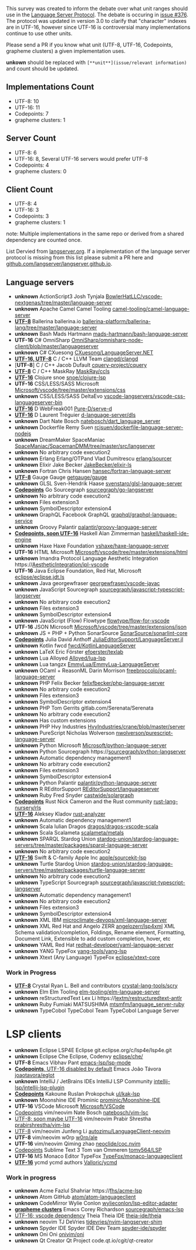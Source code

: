This survey was created to inform the debate over what unit ranges should use in the [Language Server Protocol](https://github.com/Microsoft/language-server-protocol).
The debate is occuring in [issue #376](https://github.com/Microsoft/language-server-protocol/issues/376).
The protocol was updated in version 3.0 to clarify that "character" indexes are in UTF-16, however since UTF-16 is controversial many implementations continue to use other units.

Please send a PR if you know what unit (UTF-8, UTF-16, Codepoints, grapheme clusters) a given implementation uses.

**unkown** should be replaced with `[**unit**](issue/relevant information)` and count should be updated.

## Implementations Count
- UTF-8: 10
- UTF-16: 11
- Codepoints: 7
- grapheme clusters: 1

## Server Count
- UTF-8: 6
- UTF-16: 8, Several UTF-16 servers would prefer UTF-8
- Codepoints: 4
- grapheme clusters: 0

## Client Count
- UTF-8: 4
- UTF-16: 3
- Codepoints: 3
- grapheme clusters: 1

note: Multiple implementations in the same repo or derived from a shared dependency are counted once.

List Dervied from [langserver.org](https://langserver.org).
If a implementation of the language server protocol is missing from this list please submit a PR here and [github.com/langserver/langserver.github.io](https://github.com/langserver/langserver.github.io).

## Language servers

- **unknown** ActionScript3 Josh Tynjala [BowlerHatLLC/vscode-nextgenas/tree/master/language-server](https://github.com/BowlerHatLLC/vscode-nextgenas/tree/master/language-server)
- **unknown** Apache Camel Camel Tooling [camel-tooling/camel-language-server](https://github.com/camel-tooling/camel-language-server)
- [**UTF-8**](https://github.com/ballerina-platform/ballerina-lang/issues/14722) Ballerina ballerina.io [ballerina-platform/ballerina-lang/tree/master/language-server](https://github.com/ballerina-platform/ballerina-lang/tree/master/language-server)
- **unknown** Bash Mads Hartmann [mads-hartmann/bash-language-server](https://github.com/mads-hartmann/bash-language-server)
- **UTF-16** C# OmniSharp [OmniSharp/omnisharp-node-client/blob/master/languageserver](https://github.com/OmniSharp/omnisharp-node-client/blob/master/languageserver)
- **unknown** C# CXuesong [CXuesong/LanguageServer.NET](https://github.com/CXuesong/LanguageServer.NET)
- [**UTF-16, UTF-8**](https://github.com/clangd/clangd/issues/3) C / C++ LLVM Team [clangd/clangd](https://github.com/clangd/clangd)
- [**UTF-8**] C / C++ Jacob Dufault [cquery-project/cquery](https://github.com/cquery-project/cquery)
- [**UTF-8**](https://github.com/Microsoft/language-server-protocol/issues/376#issuecomment-476923893) C / C++ MaskRay [MaskRay/ccls](https://github.com/MaskRay/ccls)
- [**UTF-16**](https://github.com/snoe/clojure-lsp/issues/23) Clojure snoe [snoe/clojure-lsp](https://github.com/snoe/clojure-lsp)
- **UTF-16** CSS/LESS/SASS Microsoft [Microsoft/vscode/tree/master/extensions/css](https://github.com/Microsoft/vscode/tree/master/extensions/css)
- **unknown** CSS/LESS/SASS DeltaEvo [vscode-langservers/vscode-css-languageserver-bin](https://github.com/vscode-langservers/vscode-css-languageserver-bin)
- [**UTF-16**](https://github.com/Pure-D/serve-d/blob/master/source/served/textdocumentmanager.d) D WebFreak001 [Pure-D/serve-d](https://github.com/Pure-D/serve-d)
- [**UTF-16**](https://github.com/d-language-server/dls/blob/master/util/source/dls/util/document.d) D Laurent Tréguier [d-language-server/dls](https://github.com/d-language-server/dls)
- **unknown** Dart Nate Bosch [natebosch/dart_language_server](https://github.com/natebosch/dart_language_server)
- **unknown** Dockerfile Remy Suen [rcjsuen/dockerfile-language-server-nodejs](https://github.com/rcjsuen/dockerfile-language-server-nodejs)
- **unknown** DreamMaker SpaceManiac [SpaceManiac/SpacemanDMM/tree/master/src/langserver](https://github.com/SpaceManiac/SpacemanDMM/tree/master/src/langserver)
- **unknown** No arbitrary code execution2
- **unknown** Erlang Erlang/OTPand Vlad Dumitrescu [erlang/sourcer](https://github.com/erlang/sourcer)
- **unknown** Elixir Jake Becker [JakeBecker/elixir-ls](https://github.com/JakeBecker/elixir-ls)
- **unknown** Fortran Chris Hansen [hansec/fortran-language-server](https://github.com/hansec/fortran-language-server)
- [**UTF-8**](https://gitter.im/getgauge/chat) Gauge Gauge [getgauge/gauge](https://github.com/getgauge/gauge)
- **unknown** GLSL Sven-Hendrik Haase [svenstaro/glsl-language-server](https://github.com/svenstaro/glsl-language-server)
- [**Codepoints**](http://www.url.com) Go Sourcegraph [sourcegraph/go-langserver](https://github.com/sourcegraph/go-langserver)
- **unknown** No arbitrary code execution2
- **unknown** Files extension3
- **unknown** SymbolDescriptor extension4
- **unknown** GraphQL Facebook GraphQL [graphql/graphql-language-service](https://github.com/graphql/graphql-language-service)
- **unknown** Groovy Palantir [palantir/groovy-language-server](https://github.com/palantir/groovy-language-server)
- [**Codepoints, soon UTF-16**](https://github.com/alanz/haskell-lsp/pull/70) Haskell Alan Zimmerman [haskell/haskell-ide-engine](https://github.com/haskell/haskell-ide-engine)
- **unknown** Haxe Haxe Foundation [vshaxe/haxe-language-server](https://github.com/vshaxe/haxe-language-server)
- **UTF-16** HTML Microsoft [Microsoft/vscode/tree/master/extensions/html](https://github.com/Microsoft/vscode/tree/master/extensions/html)
- **unknown** Imandra Protocol Language Aesthetic Integration https://[AestheticIntegration/ipl-vscode](https://github.com/AestheticIntegration/ipl-vscode)
- **UTF-16** Java Eclipse Foundation, Red Hat, Microsoft [eclipse/eclipse.jdt.ls](https://github.com/eclipse/eclipse.jdt.ls)
- **unknown** Java georgewfraser [georgewfraser/vscode-javac](https://github.com/georgewfraser/vscode-javac)
- **unknown** JavaScript Sourcegraph [sourcegraph/javascript-typescript-langserver](https://github.com/sourcegraph/javascript-typescript-langserver)
- **unknown** No arbitrary code execution2
- **unknown** Files extension3
- **unknown** SymbolDescriptor extension4
- **unknown** JavaScript (Flow) Flowtype [flowtype/flow-for-vscode](https://github.com/flowtype/flow-for-vscode)
- **UTF-16** JSON Microsoft [Microsoft/vscode/tree/master/extensions/json](https://github.com/Microsoft/vscode/tree/master/extensions/json)
- **unknown** JS + PHP + Python SonarSource [SonarSource/sonarlint-core](https://github.com/SonarSource/sonarlint-core)
- **[Codepoints](https://github.com/julia-vscode/LanguageServer.jl/issues/401)** Julia David Anthoff [JuliaEditorSupport/LanguageServer.jl](https://github.com/JuliaEditorSupport/LanguageServer.jl)
- **unknown** Kotlin fwcd [fwcd/KotlinLanguageServer](https://github.com/fwcd/KotlinLanguageServer)
- **unknown** LaTeX Eric Förster [efoerster/texlab](https://github.com/efoerster/texlab)
- **unknown** Lua Alloyed [Alloyed/lua-lsp](https://github.com/Alloyed/lua-lsp)
- **unknown** Lua tangzx [EmmyLua/EmmyLua-LanguageServer](https://github.com/EmmyLua/EmmyLua-LanguageServer)
- **unknown** OCaml + ReasonML Darin Morrison [freebroccolo/ocaml-language-server](https://github.com/freebroccolo/ocaml-language-server)
- **unknown** PHP Felix Becker [felixfbecker/php-language-server](https://github.com/felixfbecker/php-language-server)
- **unknown** No arbitrary code execution2
- **unknown** Files extension3
- **unknown** SymbolDescriptor extension4
- **unknown** PHP Tom Gerrits gitlab.com/Serenata/Serenata
- **unknown** No arbitrary code execution2
- **unknown** Has custom extensions
- **unknown** PHP Hvy Industries [HvyIndustries/crane/blob/master/server](https://github.com/HvyIndustries/crane/blob/master/server)
- **unknown** PureScript Nicholas Wolverson [nwolverson/purescript-language-server](https://github.com/nwolverson/purescript-language-server)
- **unknown** Python Microsoft [Microsoft/python-language-server](https://github.com/Microsoft/python-language-server)
- **unknown** Python Sourcegraph https://[sourcegraph/python-langserver](https://github.com/sourcegraph/python-langserver)
- **unknown** Automatic dependency management1
- **unknown** No arbitrary code execution2
- **unknown** Files extension3
- **unknown** SymbolDescriptor extension4
- **unknown** Python Palantir [palantir/python-language-server](https://github.com/palantir/python-language-server)
- **unknown** R REditorSupport [REditorSupport/languageserver](https://github.com/REditorSupport/languageserver)
- **unknown** Ruby Fred Snyder [castwide/solargraph](https://github.com/castwide/solargraph)
- [**Codepoints**](https://github.com/rust-lang/rls/issues/1113) Rust Nick Cameron and the Rust community [rust-lang-nursery/rls](https://github.com/rust-lang-nursery/rls)
- [**UTF-16**](https://www.reddit.com/r/programming/comments/b5xoem/lsp_character_index_unit_survey/ejh8e3k) Aleksey Kladov [rust-analyzer](https://github.com/rust-analyzer/rust-analyzer)
- **unknown** Automatic dependency management1
- **unknown** Scala Iulian Dragos [dragos/dragos-vscode-scala](https://github.com/dragos/dragos-vscode-scala)
- **unknown** Scala Scalameta [scalameta/metals](https://github.com/scalameta/metals)
- **unknown** SPARQL Stardog Union [stardog-union/stardog-language-servers/tree/master/packages/sparql-language-server](https://github.com/stardog-union/stardog-language-servers/tree/master/packages/sparql-language-server)
- **unknown** No arbitrary code execution2
- [**UTF-16**](https://bugs.swift.org/browse/SR-9311) Swift & C-family Apple Inc [apple/sourcekit-lsp](https://github.com/apple/sourcekit-lsp)
- **unknown** Turtle Stardog Union [stardog-union/stardog-language-servers/tree/master/packages/turtle-language-server](https://github.com/stardog-union/stardog-language-servers/tree/master/packages/turtle-language-server)
- **unknown** No arbitrary code execution2
- **unknown** TypeScript Sourcegraph [sourcegraph/javascript-typescript-langserver](https://github.com/sourcegraph/javascript-typescript-langserver)
- **unknown** Automatic dependency management1
- **unknown** No arbitrary code execution2
- **unknown** Files extension3
- **unknown** SymbolDescriptor extension4
- **unknown** XML IBM [microclimate-devops/xml-language-server](https://github.com/microclimate-devops/xml-language-server)
- **unknown** XML Red Hat and Angelo ZERR [angelozerr/lsp4xml](https://github.com/angelozerr/lsp4xml) XML Schema validation/completion, Foldings, Rename element, Formatting, Document Link, Extensible to add custom completion, hover, etc
- **unknown** YAML Red Hat [redhat-developer/yaml-language-server](https://github.com/redhat-developer/yaml-language-server)
- **unknown** YANG TypeFox [yang-tools/yang-lsp](https://github.com/yang-tools/yang-lsp)
- **unknown** Xtext (Any Language) TypeFox [eclipse/xtext-core](https://github.com/eclipse/xtext-core)

### Work in Progress

- [**UTF-8**](https://github.com/crystal-lang-tools/scry/issues/154) Crystal Ryan L. Bell and contributors [crystal-lang-tools/scry](https://github.com/crystal-lang-tools/scry)
- **unknown** Elm Elm Tooling [elm-tooling/elm-language-server](https://github.com/elm-tooling/elm-language-server)
- **unknown** reStructuredText Lex Li https://[lextm/restructuredtext-antlr](https://github.com/lextm/restructuredtext-antlr)
- **unknown** Ruby Fumiaki MATSUSHIMA [mtsmfm/language_server-ruby](https://github.com/mtsmfm/language_server-ruby)
- **unknown** TypeCobol TypeCobol Team TypeCobol Language Server

# LSP clients
- **unknown** Eclipse LSP4E Eclipse git.eclipse.org/c/lsp4e/lsp4e.git
- **unknown** Eclipse Che Eclipse, Codenvy [eclipse/che/](https://github.com/eclipse/che/)
- **UTF-8** Emacs Vibhav Pant [emacs-lsp/lsp-mode](https://github.com/emacs-lsp/lsp-mode)
- [**Codepoints**, UTF-16 disabled by default](https://github.com/joaotavora/eglot/issues/244) Emacs João Távora [joaotavora/eglot](https://github.com/joaotavora/eglot)
- **unknown** IntelliJ / JetBrains IDEs IntelliJ LSP Community [intellij-lsp/intellij-lsp-plugin](https://github.com/intellij-lsp/intellij-lsp-plugin)
- [**Codepoints**](http://github.com/ul/kak-lsp/issues/98) Kakoune Ruslan Prokopchuk [ul/kak-lsp](https://github.com/ul/kak-lsp)
- **unknown** Moonshine IDE Prominic [prominic/Moonshine-IDE](https://github.com/prominic/Moonshine-IDE)
- **UTF-16** VSCode Microsoft [Microsoft/VSCode](https://github.com/Microsoft/VSCode)
- [Codepoints](https://github.com/natebosch/vim-lsc/issues/170) vim/neovim Nate Bosch [natebosch/vim-lsc](https://github.com/natebosch/vim-lsc)
- [UTF-8; soon maybe UTF-16](https://github.com/prabirshrestha/vim-lsp/pull/284) vim/neovim Prabir Shrestha [prabirshrestha/vim-lsp](https://github.com/prabirshrestha/vim-lsp)
- [UTF-8](https://github.com/autozimu/LanguageClient-neovim/issues/127) vim/neovim Junfeng Li [autozimu/LanguageClient-neovim](https://github.com/autozimu/LanguageClient-neovim)
- **UTF-8** vim/neovim w0rp [w0rp/ale](https://github.com/w0rp/ale)
- **UTF-16** vim/neovim Qiming zhao [neoclide/coc.nvim](https://github.com/neoclide/coc.nvim)
- [Codepoints](https://github.com/tomv564/LSP/issues/542) Sublime Text 3 Tom van Ommeren [tomv564/LSP](https://github.com/tomv564/LSP)
- **UTF-16** MS Monaco Editor TypeFox [TypeFox/monaco-languageclient](https://github.com/TypeFox/monaco-languageclient)
- [**UTF-16**](https://github.com/Valloric/ycmd/pull/857) ycmd ycmd authors [Valloric/ycmd](https://github.com/Valloric/ycmd)

### Work in progress

- **unknown** Acme Fazlul Shahriar https://[fhs/acme-lsp](https://github.com/fhs/acme-lsp)
- **unknown** Atom GitHub [atom/atom-languageclient](https://github.com/atom/atom-languageclient)
- **unknown** CodeMirror Wylie Conlon [wylieconlon/lsp-editor-adapter](https://github.com/wylieconlon/lsp-editor-adapter)
- **[grapheme clusters](https://github.com/sourcegraph/emacs-lsp/blob/b01531e42a9bbd3a049008a59316c2856dda661f/lsp-mode.el#L324)** Emacs Corey Richardson [sourcegraph/emacs-lsp](https://github.com/sourcegraph/emacs-lsp)
- [UTF-16; vscode dependency](https://github.com/theia-ide/theia/issues/4739) Theia Theia IDE [theia-ide/theia](https://github.com/theia-ide/theia)
- **unknown** neovim TJ DeVries [tjdevries/nvim-langserver-shim](https://github.com/tjdevries/nvim-langserver-shim)
- **unknown** Spyder IDE Spyder IDE Dev Team [spyder-ide/spyder](https://github.com/spyder-ide/spyder)
- **unknown** Oni Oni [onivim/oni](https://github.com/onivim/oni)
- **unknown** Qt Creator Qt Project code.qt.io/cgit/qt-creator

